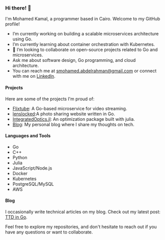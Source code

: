 ### Hi there! 👋

I'm Mohamed Kamal, a programmer based in Cairo. Welcome to my GitHub profile!

-  I’m currently working on building a scalable microservices architecture using Go.
-  I’m currently learning about container orchestration with Kubernetes.
- 👯 I’m looking to collaborate on open-source projects related to Go and microservices.
-  Ask me about software design, Go programming, and cloud architecture.
-  You can reach me at smohamed.abdelrahman@gmail.com or connect with me on [LinkedIn](https://www.linkedin.com/in/mohamedabdelrahmann/).

#### Projects

Here are some of the projects I'm proud of:

- [Flixtube](https://github.com/MKAbdElrahman/flixtube): A Go-based microservice for video streaming.
- [lenslocked](https://github.com/MKAbdElrahman/lenslocked.com):A photo sharing website written in Go.
- [IntegratedOptics.jl](https://github.com/MKAbdElrahman/IntegratedOptics.jl): An optimization package built with julia.
- [Blog](https://pages.github.com/mkabdelrahman): My personal blog where I share my thoughts on tech.

#### Languages and Tools

- Go
- C++
- Python
- Julia
- JavaScript/Node.js
- Docker
- Kubernetes
- PostgreSQL/MySQL
- AWS

#### Blog

I occasionally write technical articles on my blog. Check out my latest post: [TTD in Go](https://pages.github.com/mkabdelrahman/blog/go-tdd).

Feel free to explore my repositories, and don't hesitate to reach out if you have any questions or want to collaborate.
